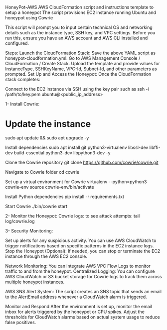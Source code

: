 HoneyPot-AWS
AWS CloudFormation script and instructions template to setup a honeypot 
The script provisions EC2 instance running Ubuntu and honeypot using Cowrie

This script will prompt you to input certain technical OS and networking details such as the instance type, SSH key, and VPC settings.
Before you run this, ensure you have an AWS account and AWS CLI installed and configured.

Steps:
Launch the CloudFormation Stack:
Save the above YAML script as honeypot-cloudformation.yml.
Go to AWS Management Console / CloudFormation / Create Stack.
Upload the template and provide values for InstanceType, SSHKeyName, VPC-Id, Subnet-Id, and other parameters as prompted.
Set Up and Access the Honeypot: Once the CloudFormation stack completes:

Connect to the EC2 instance via SSH using the key pair such as ssh -i /path/to/key.pem ubuntu@<public_ip_address>


1- Install Cowrie:
# Update the instance
sudo apt update && sudo apt upgrade -y

Install dependencies
sudo apt install git python3-virtualenv libssl-dev libffi-dev build-essential python3-dev libpython3-dev -y

Clone the Cowrie repository
git clone https://github.com/cowrie/cowrie.git

Navigate to Cowrie folder
cd cowrie

Set up a virtual environment for Cowrie
virtualenv --python=python3 cowrie-env
source cowrie-env/bin/activate

Install Python dependencies
pip install -r requirements.txt

Start Cowrie
./bin/cowrie start

2- Monitor the Honeypot:
Cowrie logs: to see attack attempts: tail log/cowrie.log

3- Security Monitoring:

Set up alerts for any suspicious activity. You can use AWS CloudWatch to trigger notifications based on specific patterns in the EC2 instance logs.
Stop the Honeypot (Optional): If needed, you can stop or terminate the EC2 instance through the AWS EC2 console.

Network Monitoring: You can integrate AWS VPC Flow Logs to monitor traffic to and from the honeypot.
Centralized Logging: You can configure AWS CloudWatch or S3 bucket storage for Cowrie logs to track them across multiple honeypot instances.

AWS SNS Alert System:
The script creates an SNS topic that sends an email to the AlertEmail address whenever a CloudWatch alarm is triggered.

Monitor and Respond
After the environment is set up, monitor the email inbox for alerts triggered by the honeypot or CPU spikes.
Adjust the thresholds for CloudWatch alarms based on actual system usage to reduce false positives.
